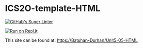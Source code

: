 # ICS2O-template-HTML

[![GitHub's Super Linter](https://github.com/Batuhan-Durhan/Unit5-05-HTML/workflows/GitHub's%20Super%20Linter/badge.svg)](https://github.com/Batuhan-Durhan/Unit5-05-HTML/actions)

[![Run on Repl.it](https://repl.it/badge/github/Batuhan-Durhan/Unit5-05-HTML)](https://repl.it/github/Batuhan-Durhan/Unit5-05-HTML)

This site can be found at: [https://Batuhan-Durhan/Unit5-05-HTML](https://Batuhan-Durhan/Unit5-05-HTML)
